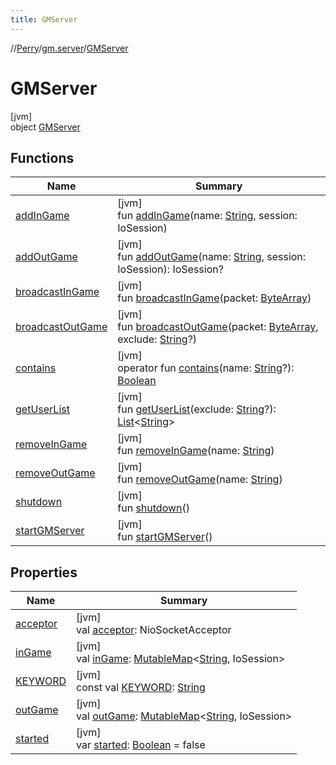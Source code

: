 ```yaml
---
title: GMServer
---
```

//[Perry](../../../index.html)/[gm.server](../index.html)/[GMServer](index.html)



# GMServer



[jvm]\
object [GMServer](index.html)



## Functions


| Name | Summary |
|---|---|
| [addInGame](add-in-game.html) | [jvm]<br>fun [addInGame](add-in-game.html)(name: [String](https://kotlinlang.org/api/latest/jvm/stdlib/kotlin/-string/index.html), session: IoSession) |
| [addOutGame](add-out-game.html) | [jvm]<br>fun [addOutGame](add-out-game.html)(name: [String](https://kotlinlang.org/api/latest/jvm/stdlib/kotlin/-string/index.html), session: IoSession): IoSession? |
| [broadcastInGame](broadcast-in-game.html) | [jvm]<br>fun [broadcastInGame](broadcast-in-game.html)(packet: [ByteArray](https://kotlinlang.org/api/latest/jvm/stdlib/kotlin/-byte-array/index.html)) |
| [broadcastOutGame](broadcast-out-game.html) | [jvm]<br>fun [broadcastOutGame](broadcast-out-game.html)(packet: [ByteArray](https://kotlinlang.org/api/latest/jvm/stdlib/kotlin/-byte-array/index.html), exclude: [String](https://kotlinlang.org/api/latest/jvm/stdlib/kotlin/-string/index.html)?) |
| [contains](contains.html) | [jvm]<br>operator fun [contains](contains.html)(name: [String](https://kotlinlang.org/api/latest/jvm/stdlib/kotlin/-string/index.html)?): [Boolean](https://kotlinlang.org/api/latest/jvm/stdlib/kotlin/-boolean/index.html) |
| [getUserList](get-user-list.html) | [jvm]<br>fun [getUserList](get-user-list.html)(exclude: [String](https://kotlinlang.org/api/latest/jvm/stdlib/kotlin/-string/index.html)?): [List](https://kotlinlang.org/api/latest/jvm/stdlib/kotlin.collections/-list/index.html)&lt;[String](https://kotlinlang.org/api/latest/jvm/stdlib/kotlin/-string/index.html)&gt; |
| [removeInGame](remove-in-game.html) | [jvm]<br>fun [removeInGame](remove-in-game.html)(name: [String](https://kotlinlang.org/api/latest/jvm/stdlib/kotlin/-string/index.html)) |
| [removeOutGame](remove-out-game.html) | [jvm]<br>fun [removeOutGame](remove-out-game.html)(name: [String](https://kotlinlang.org/api/latest/jvm/stdlib/kotlin/-string/index.html)) |
| [shutdown](shutdown.html) | [jvm]<br>fun [shutdown](shutdown.html)() |
| [startGMServer](start-g-m-server.html) | [jvm]<br>fun [startGMServer](start-g-m-server.html)() |


## Properties


| Name | Summary |
|---|---|
| [acceptor](acceptor.html) | [jvm]<br>val [acceptor](acceptor.html): NioSocketAcceptor |
| [inGame](in-game.html) | [jvm]<br>val [inGame](in-game.html): [MutableMap](https://kotlinlang.org/api/latest/jvm/stdlib/kotlin.collections/-mutable-map/index.html)&lt;[String](https://kotlinlang.org/api/latest/jvm/stdlib/kotlin/-string/index.html), IoSession&gt; |
| [KEYWORD](-k-e-y-w-o-r-d.html) | [jvm]<br>const val [KEYWORD](-k-e-y-w-o-r-d.html): [String](https://kotlinlang.org/api/latest/jvm/stdlib/kotlin/-string/index.html) |
| [outGame](out-game.html) | [jvm]<br>val [outGame](out-game.html): [MutableMap](https://kotlinlang.org/api/latest/jvm/stdlib/kotlin.collections/-mutable-map/index.html)&lt;[String](https://kotlinlang.org/api/latest/jvm/stdlib/kotlin/-string/index.html), IoSession&gt; |
| [started](started.html) | [jvm]<br>var [started](started.html): [Boolean](https://kotlinlang.org/api/latest/jvm/stdlib/kotlin/-boolean/index.html) = false |

